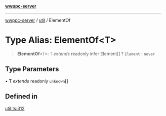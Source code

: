 [**wwppc-server**](../../README.md)

***

[wwppc-server](../../modules.md) / [util](../README.md) / ElementOf

# Type Alias: ElementOf\<T\>

> **ElementOf**\<`T`\>: `T` *extends* readonly infer Element[] ? `Element` : `never`

## Type Parameters

• **T** *extends* readonly `unknown`[]

## Defined in

[util.ts:312](https://github.com/WWPPC/WWPPC-server/blob/8fa1fab7588b7cc0d91c585786635fd288d3453c/src/util.ts#L312)
